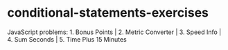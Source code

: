 # conditional-statements-exercises
JavaScript problems: 1. Bonus Points | 2. Metric Converter | 3. Speed Info | 4. Sum Seconds | 5. Time Plus 15 Minutes
